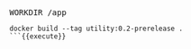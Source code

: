 

<pre class="file" data-filename="Dockerfile" data-target="append">
WORKDIR /app
</pre>

```
docker build --tag utility:0.2-prerelease .
```{{execute}}